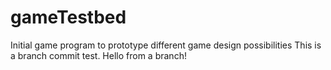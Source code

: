 # gameTestbed
Initial game program to prototype different game design possibilities
This is a branch commit test. Hello from a branch!
